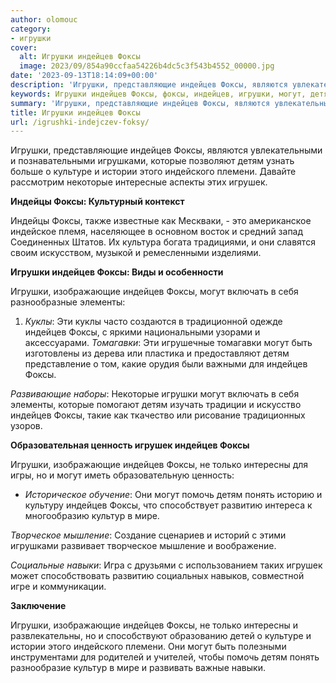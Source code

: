 ```yaml
---
author: olomouc
category:
- игрушки
cover:
  alt: Игрушки индейцев Фоксы
  image: 2023/09/854a90ccfaa54226b4dc5c3f543b4552_00000.jpg
date: '2023-09-13T18:14:09+00:00'
description: 'Игрушки, представляющие индейцев Фоксы, являются увлекательными и познавательными игрушками, которые позволяют детям узнать больше о культуре и истории...'
keywords: Игрушки индейцев Фоксы, фоксы, индейцев, игрушки, могут, детям, игрушек, изображающие, игрушками, которые, культуре, истории, индейского, племени, некоторые, индейцы
summary: 'Игрушки, представляющие индейцев Фоксы, являются увлекательными и познавательными игрушками, которые позволяют детям узнать больше о культуре и истории...'
title: Игрушки индейцев Фоксы
url: /igrushki-indejczev-foksy/
---
```


Игрушки, представляющие индейцев Фоксы, являются увлекательными и познавательными игрушками, которые позволяют детям узнать больше о культуре и истории этого индейского племени. Давайте рассмотрим некоторые интересные аспекты этих игрушек.

**Индейцы Фоксы: Культурный контекст**

Индейцы Фоксы, также известные как Мескваки, \- это американское индейское племя, населяющее в основном восток и средний запад Соединенных Штатов. Их культура богата традициями, и они славятся своим искусством, музыкой и ремесленными изделиями.

**Игрушки индейцев Фоксы: Виды и особенности**

Игрушки, изображающие индейцев Фоксы, могут включать в себя разнообразные элементы:

1. _Куклы_: Эти куклы часто создаются в традиционной одежде индейцев Фоксы, с яркими национальными узорами и аксессуарами.
_Томагавки_: Эти игрушечные томагавки могут быть изготовлены из дерева или пластика и предоставляют детям представление о том, какие орудия были важными для индейцев Фоксы.

_Развивающие наборы_: Некоторые игрушки могут включать в себя элементы, которые помогают детям изучать традиции и искусство индейцев Фоксы, такие как ткачество или рисование традиционных узоров.

**Образовательная ценность игрушек индейцев Фоксы**

Игрушки, изображающие индейцев Фоксы, не только интересны для игры, но и могут иметь образовательную ценность:

- _Историческое обучение_: Они могут помочь детям понять историю и культуру индейцев Фоксы, что способствует развитию интереса к многообразию культур в мире.

_Творческое мышление_: Создание сценариев и историй с этими игрушками развивает творческое мышление и воображение.

_Социальные навыки_: Игра с друзьями с использованием таких игрушек может способствовать развитию социальных навыков, совместной игре и коммуникации.

**Заключение**

Игрушки, изображающие индейцев Фоксы, не только интересны и развлекательны, но и способствуют образованию детей о культуре и истории этого индейского племени. Они могут быть полезными инструментами для родителей и учителей, чтобы помочь детям понять разнообразие культур в мире и развивать важные навыки.
